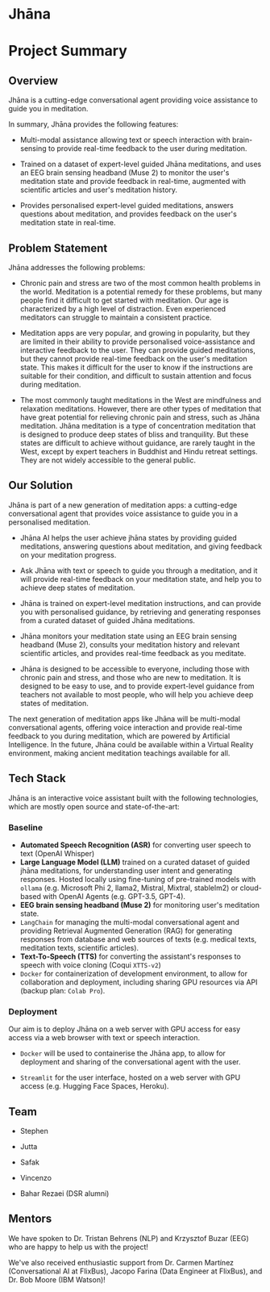 # Jhāna

# Project Summary

## Overview

Jhāna is a cutting-edge conversational agent providing voice assistance to guide you in meditation. 

In summary, Jhāna provides the following features:

- Multi-modal assistance allowing text or speech interaction with brain-sensing to provide real-time feedback to the user during meditation.

- Trained on a dataset of expert-level guided Jhāna meditations, and uses an EEG brain sensing headband (Muse 2) to monitor the user's meditation state and provide feedback in real-time, augmented with scientific articles and user's meditation history. 

- Provides personalised expert-level guided meditations, answers questions about meditation, and provides feedback on the user's meditation state in real-time.

## Problem Statement

Jhāna addresses the following problems:

- Chronic pain and stress are two of the most common health problems in the world. Meditation is a potential remedy for these problems, but many people find it difficult to get started with meditation. Our age is characterized by a high level of distraction. Even experienced meditators can struggle to maintain a consistent practice.

- Meditation apps are very popular, and growing in popularity, but they are limited in their ability to provide personalised voice-assistance and interactive feedback to the user. They can provide guided meditations, but they cannot provide real-time feedback on the user's meditation state. This makes it difficult for the user to know if the instructions are suitable for their condition, and difficult to sustain attention and focus during meditation.

- The most commonly taught meditations in the West are mindfulness and relaxation meditations. However, there are other types of meditation that have great potential for relieving chronic pain and stress, such as Jhāna meditation. Jhāna meditation is a type of concentration meditation that is designed to produce deep states of bliss and tranquility. But these states are difficult to achieve without guidance, are rarely taught in the West, except by expert teachers in Buddhist and Hindu retreat settings. They are not widely accessible to the general public.

## Our Solution

Jhāna is part of a new generation of meditation apps: a cutting-edge conversational agent that provides voice assistance to guide you in a personalised meditation.

- Jhāna AI helps the user achieve jhāna states by providing guided meditations, answering questions about meditation, and giving feedback on your meditation progress. 

- Ask Jhāna with text or speech to guide you through a meditation, and it will provide real-time feedback on your meditation state, and help you to achieve deep states of meditation.

- Jhāna is trained on expert-level meditation instructions, and can provide you with personalised guidance, by retrieving and generating responses from a curated dataset of guided Jhāna meditations.

- Jhāna monitors your meditation state using an EEG brain sensing headband (Muse 2), consults your meditation history and relevant scientific articles, and provides real-time feedback as you meditate.

- Jhāna is designed to be accessible to everyone, including those with chronic pain and stress, and those who are new to meditation. It is designed to be easy to use, and to provide expert-level guidance from teachers not available to most people, who will help you achieve deep states of meditation.

The next generation of meditation apps like Jhāna will be multi-modal conversational agents, offering voice interaction and provide real-time feedback to you during meditation, which are powered by Artificial Intelligence. In the future, Jhāna could be available within a Virtual Reality environment, making ancient meditation teachings available for all.

## Tech Stack

Jhāna is an interactive voice assistant built with the following technologies, which are mostly open source and state-of-the-art:

### Baseline

- **Automated Speech Recognition (ASR)** for converting user speech to text (OpenAI Whisper)
- **Large Language Model (LLM)** trained on a curated dataset of guided jhāna meditations, for understanding user intent and generating responses. Hosted locally using fine-tuning of pre-trained models with `ollama` (e.g. Microsoft Phi 2, llama2, Mistral, Mixtral, stablelm2) or cloud-based with OpenAI Agents (e.g. GPT-3.5, GPT-4).
- **EEG brain sensing headband (Muse 2)** for monitoring user's meditation state.
- `LangChain` for managing the multi-modal conversational agent and providing Retrieval Augmented Generation (RAG) for generating responses from database and web sources of texts (e.g. medical texts, meditation texts, scientific articles).
- **Text-To-Speech (TTS)** for converting the assistant's responses to speech with voice cloning (Coqui `XTTS-v2`)
- `Docker` for containerization of development environment, to allow for collaboration and deployment, including sharing GPU resources via API (backup plan: `Colab Pro`).

### Deployment

Our aim is to deploy Jhāna on a web server with GPU access for easy access via a web browser with text or speech interaction.

- `Docker` will be used to containerise the Jhāna app, to allow for deployment and sharing of the conversational agent with the user.

- `Streamlit` for the user interface, hosted on a web server with GPU access (e.g. Hugging Face Spaces, Heroku).

## Team

- Stephen
- Jutta
- Safak
- Vincenzo

- Bahar Rezaei (DSR alumni)

## Mentors

We have spoken to Dr. Tristan Behrens (NLP) and Krzysztof Buzar (EEG) who are happy to help us with the project!

We've also received enthusiastic support from Dr. Carmen Martínez (Conversational AI at FlixBus), Jacopo Farina (Data Engineer at FlixBus), and Dr. Bob Moore (IBM Watson)!
